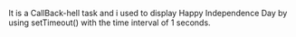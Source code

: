 It is a CallBack-hell task and i used to display Happy Independence Day by using setTimeout() with the time interval of 1 seconds.
